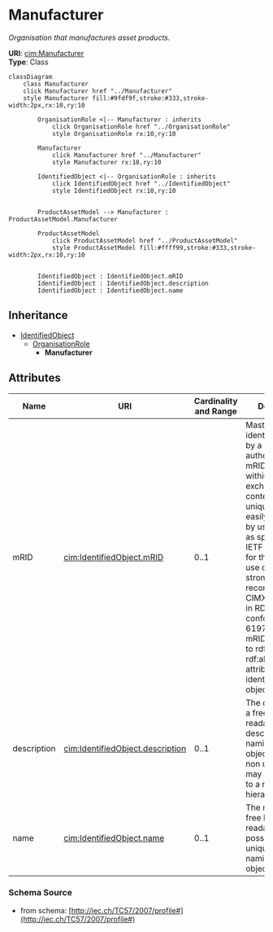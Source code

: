 # Manufacturer

_Organisation that manufactures asset products._

**URI**: [cim:Manufacturer](http://iec.ch/TC57/CIM-generic#Manufacturer)<br />
**Type**: Class

```mermaid
classDiagram
    class Manufacturer
    click Manufacturer href "../Manufacturer"
    style Manufacturer fill:#9fdf9f,stroke:#333,stroke-width:2px,rx:10,ry:10

        OrganisationRole <|-- Manufacturer : inherits
            click OrganisationRole href "../OrganisationRole"
            style OrganisationRole rx:10,ry:10

        Manufacturer
            click Manufacturer href "../Manufacturer"
            style Manufacturer rx:10,ry:10

        IdentifiedObject <|-- OrganisationRole : inherits
            click IdentifiedObject href "../IdentifiedObject"
            style IdentifiedObject rx:10,ry:10


        ProductAssetModel --> Manufacturer : ProductAssetModel.Manufacturer

        ProductAssetModel
            click ProductAssetModel href "../ProductAssetModel"
            style ProductAssetModel fill:#ffff99,stroke:#333,stroke-width:2px,rx:10,ry:10


        IdentifiedObject : IdentifiedObject.mRID
        IdentifiedObject : IdentifiedObject.description
        IdentifiedObject : IdentifiedObject.name
```

## Inheritance
* [IdentifiedObject](IdentifiedObject.md)
    * [OrganisationRole](OrganisationRole.md)
        * **Manufacturer**

## Attributes
| Name | URI | Cardinality and Range | Description | Inheritance |
| ---  | --- | --- | --- | --- |
| mRID | [cim:IdentifiedObject.mRID](http://iec.ch/TC57/CIM-generic#IdentifiedObject.mRID) | 0..1 | Master resource identifier issued by a model authority. The mRID is unique within an exchange context. Global uniqueness is easily achieved by using a UUID, as specified in IETF RFC 4122, for the mRID. The use of UUID is strongly recommended.For CIMXML data files in RDF syntax conforming to IEC 61970-552, the mRID is mapped to rdf:ID or rdf:about attributes that identify CIM object elements. | IdentifiedObject |
| description | [cim:IdentifiedObject.description](http://iec.ch/TC57/CIM-generic#IdentifiedObject.description) | 0..1 | The description is a free human readable text describing or naming the object. It may be non unique and may not correlate to a naming hierarchy. | IdentifiedObject |
| name | [cim:IdentifiedObject.name](http://iec.ch/TC57/CIM-generic#IdentifiedObject.name) | 0..1 | The name is any free human readable and possibly non unique text naming the object. | IdentifiedObject |

### Schema Source
* from schema: [http://iec.ch/TC57/2007/profile#](http://iec.ch/TC57/2007/profile#)
